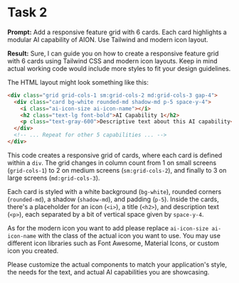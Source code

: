 # Task 2

**Prompt:** Add a responsive feature grid with 6 cards. Each card highlights a modular AI capability of AION. Use Tailwind and modern icon layout.

**Result:**
Sure, I can guide you on how to create a responsive feature grid with 6 cards using Tailwind CSS and modern icon layouts. Keep in mind actual working code would include more styles to fit your design guidelines.

The HTML layout might look something like this:

```html
<div class="grid grid-cols-1 sm:grid-cols-2 md:grid-cols-3 gap-4">
  <div class="card bg-white rounded-md shadow-md p-5 space-y-4">
    <i class="ai-icon-size ai-icon-name"></i>
    <h2 class="text-lg font-bold">AI Capability 1</h2>
    <p class="text-gray-600">Descriptive text about this AI capability</p>
  </div>
  <!-- ... Repeat for other 5 capabilities ... -->
</div>
```

This code creates a responsive grid of cards, where each card is defined within a `div`. The grid changes in column count from 1 on small screens (`grid-cols-1`) to 2 on medium screens (`sm:grid-cols-2`), and finally to 3 on large screens (`md:grid-cols-3`). 

Each card is styled with a white background (`bg-white`), rounded corners (`rounded-md`), a shadow (`shadow-md`), and padding (`p-5`). Inside the cards, there's a placeholder for an icon (`<i>`), a title (`<h2>`), and description text (`<p>`), each separated by a bit of vertical space given by `space-y-4`.

As for the modern icon you want to add please replace `ai-icon-size ai-icon-name` with the class of the actual icon you want to use. You may use different icon libraries such as Font Awesome, Material Icons, or custom icon you created.

Please customize the actual components to match your application's style, the needs for the text, and actual AI capabilities you are showcasing.

